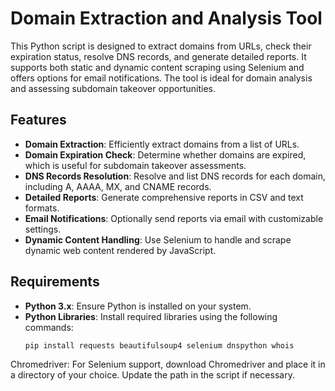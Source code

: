 # Domain Extraction and Analysis Tool

This Python script is designed to extract domains from URLs, check their expiration status, resolve DNS records, and generate detailed reports. It supports both static and dynamic content scraping using Selenium and offers options for email notifications. The tool is ideal for domain analysis and assessing subdomain takeover opportunities.

## Features

- **Domain Extraction**: Efficiently extract domains from a list of URLs.
- **Domain Expiration Check**: Determine whether domains are expired, which is useful for subdomain takeover assessments.
- **DNS Records Resolution**: Resolve and list DNS records for each domain, including A, AAAA, MX, and CNAME records.
- **Detailed Reports**: Generate comprehensive reports in CSV and text formats.
- **Email Notifications**: Optionally send reports via email with customizable settings.
- **Dynamic Content Handling**: Use Selenium to handle and scrape dynamic web content rendered by JavaScript.

## Requirements

- **Python 3.x**: Ensure Python is installed on your system.
- **Python Libraries**: Install required libraries using the following commands:
  ```bash
  pip install requests beautifulsoup4 selenium dnspython whois


Chromedriver: For Selenium support, download Chromedriver and place it in a directory of your choice. Update the path in the script if necessary.
